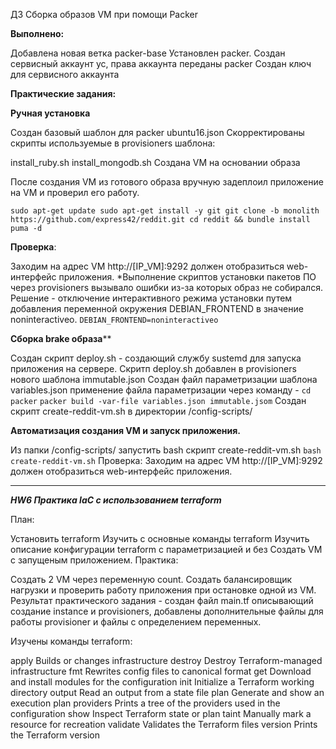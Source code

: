 ДЗ Сборка образов VM при помощи Packer

**Выполнено:**

Добавлена новая ветка packer-base
Установлен packer.
Создан сервисный аккаунт yc, права аккаунта переданы packer
Создан ключ для сервисного аккаунта

**Практические задания:**

**Ручная установка**

Создан базовый шаблон для packer ubuntu16.json
Скорректированы скрипты используемые в provisioners шаблона:

install_ruby.sh
install_mongodb.sh
Создана VM на основании образа

После создания VM из готового образа вручную задеплоил приложение на VM и проверил его работу.

`sudo apt-get update sudo apt-get install -y git
git clone -b monolith https://github.com/express42/reddit.git cd reddit && bundle install`
`puma -d`


**Проверка**:

Заходим на адрес VM http://[IP_VM]:9292 должен отобразиться web-интерфейс приложения.
*Выполнение скриптов установки пакетов ПО через provisioners вызывало ошибки из-за которых образ не собирался. Решение - отключение интерактивного режима установки  путем добавления переменной окружения  DEBIAN_FRONTEND в значение noninteractiveo.
`DEBIAN_FRONTEND=noninteractiveo`


**Сборка brake образа****

Создан скрипт deploy.sh - создающий службу sustemd для запуска приложения на сервере.
Скритп deploy.sh добавлен в provisioners нового шаблона immutable.json
Создан файл параметризации шаблона variables.json применение файла параметризации через команду -
 `cd packer`
 `packer build -var-file variables.json immutable.jsom`
 Создан скрипт create-reddit-vm.sh в директории /config-scripts/

**Автоматизация создания VM и запуск приложения.**

Из папки /config-scripts/ запустить bash скрипт create-reddit-vm.sh
`bash create-reddit-vm.sh`
Проверка:
Заходим на адрес VM http://[IP_VM]:9292 должен отобразиться web-интерфейс приложения.

_________________________________________________________________________________________________________________________________________________________________________________________________________________________
***HW6 Практика laC с использованием terraform***


План:

Установить terraform
Изучить с основные команды terraform
Изучить описание конфигурации terraform с параметризацией и без 
Создать VM c запущеным приложением.
Практика:

Создать 2 VM через переменную count.
Создать балансировщик нагрузки и проверить работу приложения при остановке одной из VM.
Результат практического задания - создан файл main.tf описывающий создание instance и provisioners, добавлены дополнительные файлы для работы provisioner и файлы с определением переменных.

Изучены команды terraform:

  apply              Builds or changes infrastructure
  destroy            Destroy Terraform-managed infrastructure
  fmt                Rewrites config files to canonical format
  get                Download and install modules for the configuration
  init               Initialize a Terraform working directory
  output             Read an output from a state file
  plan               Generate and show an execution plan
  providers          Prints a tree of the providers used in the configuration
  show               Inspect Terraform state or plan
  taint              Manually mark a resource for recreation
  validate           Validates the Terraform files
  version            Prints the Terraform version

